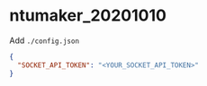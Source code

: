 # ntumaker_20201010

Add `./config.json`

```json
{
  "SOCKET_API_TOKEN": "<YOUR_SOCKET_API_TOKEN>"
}
```
